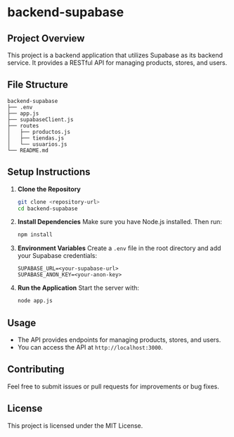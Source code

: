 # backend-supabase

## Project Overview
This project is a backend application that utilizes Supabase as its backend service. It provides a RESTful API for managing products, stores, and users.

## File Structure
```
backend-supabase
├── .env
├── app.js
├── supabaseClient.js
├── routes
│   ├── productos.js
│   ├── tiendas.js
│   └── usuarios.js
└── README.md
```

## Setup Instructions

1. **Clone the Repository**
   ```bash
   git clone <repository-url>
   cd backend-supabase
   ```

2. **Install Dependencies**
   Make sure you have Node.js installed. Then run:
   ```bash
   npm install
   ```

3. **Environment Variables**
   Create a `.env` file in the root directory and add your Supabase credentials:
   ```
   SUPABASE_URL=<your-supabase-url>
   SUPABASE_ANON_KEY=<your-anon-key>
   ```

4. **Run the Application**
   Start the server with:
   ```bash
   node app.js
   ```

## Usage
- The API provides endpoints for managing products, stores, and users.
- You can access the API at `http://localhost:3000`.

## Contributing
Feel free to submit issues or pull requests for improvements or bug fixes.

## License
This project is licensed under the MIT License.